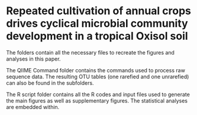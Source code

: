 # Repeated cultivation of annual crops drives cyclical microbial community development in a tropical Oxisol soil
The folders contain all the necessary files to recreate the figures and analyses in this paper.

The QIIME Command folder contains the commands used to process raw sequence data. The resulting OTU tables (one rarefied and one unrarefied) can also be found in the subfolders.

The R script folder contains all the R codes and input files used to generate the main figures as well as supplementary figures. The statistical analyses are embedded within.